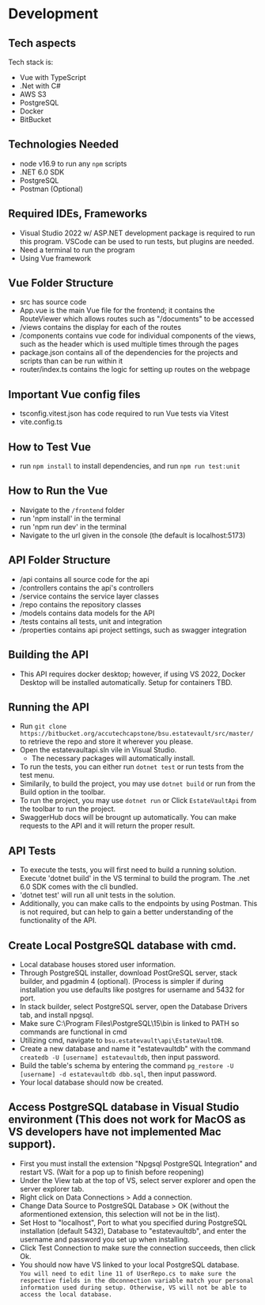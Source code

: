 # Development

## Tech aspects

Tech stack is:
- Vue with TypeScript
- .Net with C#
- AWS S3
- PostgreSQL
- Docker
- BitBucket

## Technologies Needed

- node v16.9 to run any `npm` scripts
- .NET 6.0 SDK
- PostgreSQL
- Postman (Optional)
 
## Required IDEs, Frameworks

- Visual Studio 2022 w/ ASP.NET development package is required to run this program. VSCode can be used to run tests, but plugins are needed.
- Need a terminal to run the program
- Using Vue framework

## Vue Folder Structure

- src has source code
- App.vue is the main Vue file for the frontend; it contains the RouteViewer which allows routes such as "/documents" to be accessed
- /views contains the display for each of the routes
- /components contains vue code for individual components of the views, such as the header which is used multiple times through the pages
- package.json contains all of the dependencies for the projects and scripts than can be run within it
- router/index.ts contains the logic for setting up routes on the webpage

## Important Vue config files

- tsconfig.vitest.json has code required to run Vue tests via Vitest
- vite.config.ts

## How to Test Vue
- run `npm install` to install dependencies, and run `npm run test:unit`

## How to Run the Vue 
- Navigate to the `/frontend` folder
- run 'npm install' in the terminal
- run 'npm run dev' in the terminal
- Navigate to the url given in the console (the default is localhost:5173)

## API Folder Structure
- /api contains all source code for the api
- /controllers contains the api's controllers
- /service contains the service layer classes
- /repo contains the repository classes
- /models contains data models for the API
- /tests contains all tests, unit and integration
- /properties contains api project settings, such as swagger integration

## Building the API
- This API requires docker desktop; however, if using VS 2022, Docker Desktop will be installed automatically. Setup for containers TBD.

## Running the API
- Run `git clone https://bitbucket.org/accutechcapstone/bsu.estatevault/src/master/` to retrieve the repo and store it wherever you please.
- Open the estatevaultapi.sln vile in Visual Studio.
  - The necessary packages will automatically install.
- To run the tests, you can either run `dotnet test` or run tests from the test menu.
- Similarily, to build the project, you may use `dotnet build` or run from the Build option in the toolbar.
- To run the project, you may use `dotnet run` or Click `EstateVaultApi` from the toolbar to run the project.
- SwaggerHub docs will be brougnt up automatically. You can make requests to the API and it will return the proper result.

## API Tests
- To execute the tests, you will first need to build a running solution. Execute 'dotnet build' in the VS terminal to build the program. The .net 6.0 SDK comes with the cli bundled.
- 'dotnet test' will run all unit tests in the solution. 
- Additionally, you can make calls to the endpoints by using Postman. This is not required, but can help to gain a better understanding of the functionality of the API.

## Create Local PostgreSQL database with cmd.
- Local database houses stored user information.
- Through PostgreSQL installer, download PostGreSQL server, stack builder, and pgadmin 4 (optional). (Process is simpler if during installation you use defaults like postgres for username and 5432 for port.
- In stack builder, select PostgreSQL server, open the Database Drivers tab, and install npgsql.
- Make sure C:\Program Files\PostgreSQL\15\bin is linked to PATH so commands are functional in cmd
- Utilizing cmd, navigate to `bsu.estatevault\api\EstateVaultDB`.
- Create a new database and name it "estatevaultdb" with the command `createdb -U [username] estatevaultdb`, then input password.
- Build the table's schema by entering the command `pg_restore -U [username] -d estatevaultdb dbb.sql`, then input password.
- Your local database should now be created.


## Access PostgreSQL database in Visual Studio environment (This does not work for MacOS as VS developers have not implemented  Mac support).
- First you must install the extension "Npgsql PostgreSQL Integration" and restart VS. (Wait for a pop up to finish before reopening)
- Under the View tab at the top of VS, select server explorer and open the server explorer tab.
- Right click on Data Connections > Add a connection.
- Change Data Source to PostgreSQL Database > OK (without the aformentioned extension, this selection will not be in the list).
- Set Host to "localhost", Port to what you specified during PostgreSQL installation (default 5432), Database to "estatevaultdb", and enter the username and password you set up when installing.
- Click Test Connection to make sure the connection succeeds, then click Ok.
- You should now have VS linked to your local PostgreSQL database.  
`You will need to edit line 11 of UserRepo.cs to make sure the respective fields in the dbconnection variable match your personal information used during setup. Otherwise, VS will not be able to access the local database.`
